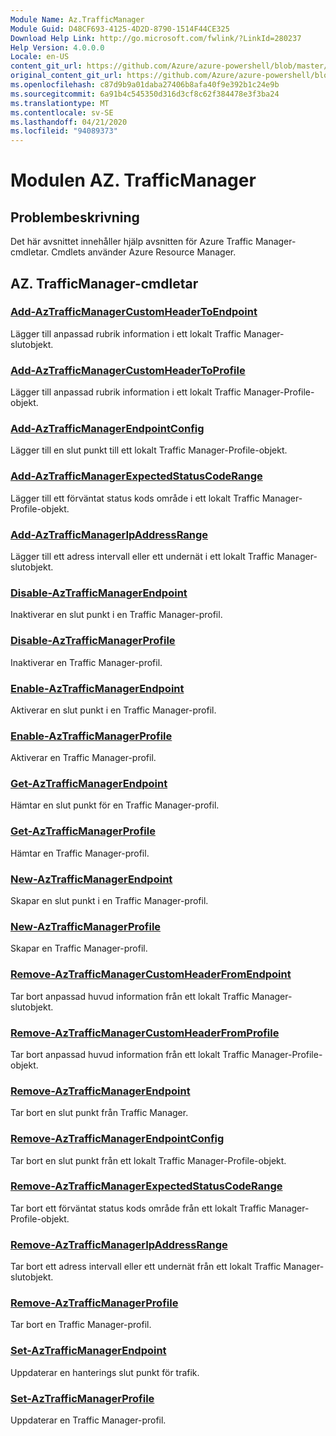 ```yaml
---
Module Name: Az.TrafficManager
Module Guid: D48CF693-4125-4D2D-8790-1514F44CE325
Download Help Link: http://go.microsoft.com/fwlink/?LinkId=280237
Help Version: 4.0.0.0
Locale: en-US
content_git_url: https://github.com/Azure/azure-powershell/blob/master/src/TrafficManager/TrafficManager/help/Az.TrafficManager.md
original_content_git_url: https://github.com/Azure/azure-powershell/blob/master/src/TrafficManager/TrafficManager/help/Az.TrafficManager.md
ms.openlocfilehash: c87d9b9a01daba27406b8afa40f9e392b1c24e9b
ms.sourcegitcommit: 6a91b4c545350d316d3cf8c62f384478e3f3ba24
ms.translationtype: MT
ms.contentlocale: sv-SE
ms.lasthandoff: 04/21/2020
ms.locfileid: "94089373"
---
```

# Modulen AZ. TrafficManager
## Problembeskrivning
Det här avsnittet innehåller hjälp avsnitten för Azure Traffic Manager-cmdletar. Cmdlets använder Azure Resource Manager.

## AZ. TrafficManager-cmdletar
### [Add-AzTrafficManagerCustomHeaderToEndpoint](Add-AzTrafficManagerCustomHeaderToEndpoint.md)
Lägger till anpassad rubrik information i ett lokalt Traffic Manager-slutobjekt.

### [Add-AzTrafficManagerCustomHeaderToProfile](Add-AzTrafficManagerCustomHeaderToProfile.md)
Lägger till anpassad rubrik information i ett lokalt Traffic Manager-Profile-objekt.

### [Add-AzTrafficManagerEndpointConfig](Add-AzTrafficManagerEndpointConfig.md)
Lägger till en slut punkt till ett lokalt Traffic Manager-Profile-objekt.

### [Add-AzTrafficManagerExpectedStatusCodeRange](Add-AzTrafficManagerExpectedStatusCodeRange.md)
Lägger till ett förväntat status kods område i ett lokalt Traffic Manager-Profile-objekt.

### [Add-AzTrafficManagerIpAddressRange](Add-AzTrafficManagerIpAddressRange.md)
Lägger till ett adress intervall eller ett undernät i ett lokalt Traffic Manager-slutobjekt.

### [Disable-AzTrafficManagerEndpoint](Disable-AzTrafficManagerEndpoint.md)
Inaktiverar en slut punkt i en Traffic Manager-profil.

### [Disable-AzTrafficManagerProfile](Disable-AzTrafficManagerProfile.md)
Inaktiverar en Traffic Manager-profil.

### [Enable-AzTrafficManagerEndpoint](Enable-AzTrafficManagerEndpoint.md)
Aktiverar en slut punkt i en Traffic Manager-profil.

### [Enable-AzTrafficManagerProfile](Enable-AzTrafficManagerProfile.md)
Aktiverar en Traffic Manager-profil.

### [Get-AzTrafficManagerEndpoint](Get-AzTrafficManagerEndpoint.md)
Hämtar en slut punkt för en Traffic Manager-profil.

### [Get-AzTrafficManagerProfile](Get-AzTrafficManagerProfile.md)
Hämtar en Traffic Manager-profil.

### [New-AzTrafficManagerEndpoint](New-AzTrafficManagerEndpoint.md)
Skapar en slut punkt i en Traffic Manager-profil.

### [New-AzTrafficManagerProfile](New-AzTrafficManagerProfile.md)
Skapar en Traffic Manager-profil.

### [Remove-AzTrafficManagerCustomHeaderFromEndpoint](Remove-AzTrafficManagerCustomHeaderFromEndpoint.md)
Tar bort anpassad huvud information från ett lokalt Traffic Manager-slutobjekt.

### [Remove-AzTrafficManagerCustomHeaderFromProfile](Remove-AzTrafficManagerCustomHeaderFromProfile.md)
Tar bort anpassad huvud information från ett lokalt Traffic Manager-Profile-objekt.

### [Remove-AzTrafficManagerEndpoint](Remove-AzTrafficManagerEndpoint.md)
Tar bort en slut punkt från Traffic Manager.

### [Remove-AzTrafficManagerEndpointConfig](Remove-AzTrafficManagerEndpointConfig.md)
Tar bort en slut punkt från ett lokalt Traffic Manager-Profile-objekt.

### [Remove-AzTrafficManagerExpectedStatusCodeRange](Remove-AzTrafficManagerExpectedStatusCodeRange.md)
Tar bort ett förväntat status kods område från ett lokalt Traffic Manager-Profile-objekt.

### [Remove-AzTrafficManagerIpAddressRange](Remove-AzTrafficManagerIpAddressRange.md)
Tar bort ett adress intervall eller ett undernät från ett lokalt Traffic Manager-slutobjekt.

### [Remove-AzTrafficManagerProfile](Remove-AzTrafficManagerProfile.md)
Tar bort en Traffic Manager-profil.

### [Set-AzTrafficManagerEndpoint](Set-AzTrafficManagerEndpoint.md)
Uppdaterar en hanterings slut punkt för trafik.

### [Set-AzTrafficManagerProfile](Set-AzTrafficManagerProfile.md)
Uppdaterar en Traffic Manager-profil.

